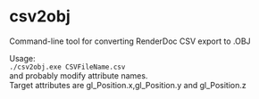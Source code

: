 # csv2obj
Command-line tool for converting RenderDoc CSV export to .OBJ

Usage:   
```./csv2obj.exe CSVFileName.csv```   
and probably modify attribute names.    
Target attributes are gl_Position.x,gl_Position.y and gl_Position.z
